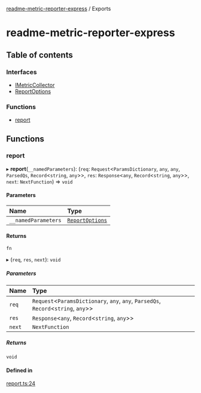 [readme-metric-reporter-express](README.md) / Exports

# readme-metric-reporter-express

## Table of contents

### Interfaces

- [IMetricCollector](interfaces/IMetricCollector.md)
- [ReportOptions](interfaces/ReportOptions.md)

### Functions

- [report](modules.md#report)

## Functions

### report

▸ **report**(`__namedParameters`): (`req`: `Request`<`ParamsDictionary`, `any`, `any`, `ParsedQs`, `Record`<`string`, `any`\>\>, `res`: `Response`<`any`, `Record`<`string`, `any`\>\>, `next`: `NextFunction`) => `void`

#### Parameters

| Name | Type |
| :------ | :------ |
| `__namedParameters` | [`ReportOptions`](interfaces/ReportOptions.md) |

#### Returns

`fn`

▸ (`req`, `res`, `next`): `void`

##### Parameters

| Name | Type |
| :------ | :------ |
| `req` | `Request`<`ParamsDictionary`, `any`, `any`, `ParsedQs`, `Record`<`string`, `any`\>\> |
| `res` | `Response`<`any`, `Record`<`string`, `any`\>\> |
| `next` | `NextFunction` |

##### Returns

`void`

#### Defined in

[report.ts:24](https://github.com/igrek8/readme-metric-reporter-express/blob/3dfb115/src/report.ts#L24)
